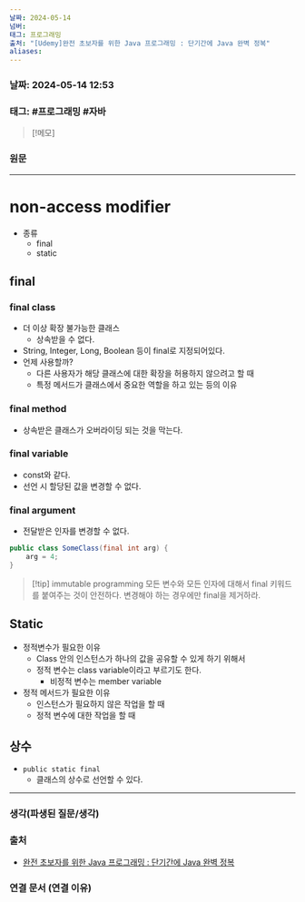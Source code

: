 ```yaml
---
날짜: 2024-05-14
넘버: 
태그: 프로그래밍
출처: "[Udemy]완전 초보자를 위한 Java 프로그래밍 : 단기간에 Java 완벽 정복"
aliases:
---
```

### 날짜:  2024-05-14 12:53

### 태그: #프로그래밍  #자바

>[!메모]
>

### 원문
---
# non-access modifier
- 종류
	- final
	- static
## final
### final class
- 더 이상 확장 불가능한 클래스
	- 상속받을 수 없다.
- String, Integer, Long, Boolean 등이 final로 지정되어있다.
- 언제 사용할까?
	- 다른 사용자가 해당 클래스에 대한 확장을 허용하지 않으려고 할 때
	- 특정 메서드가 클래스에서 중요한 역할을 하고 있는 등의 이유
### final method
- 상속받은 클래스가 오버라이딩 되는 것을 막는다.
### final variable
- const와 같다.
- 선언 시 할당된 값을 변경할 수 없다.
### final argument
- 전달받은 인자를 변경할 수 없다.
```java error:2
public class SomeClass(final int arg) {
	arg = 4;
}
```

> [!tip] immutable programming
> 모든 변수와 모든 인자에 대해서 final 키워드를 붙여주는 것이 안전하다.
> 변경해야 하는 경우에만 final을 제거하라.

## Static
- 정적변수가 필요한 이유
	- Class 안의 인스턴스가 하나의 값을 공유할 수 있게 하기 위해서
	- 정적 변수는 class variable이라고 부르기도 한다.
		- 비정적 변수는 member variable
- 정적 메서드가 필요한 이유
	- 인스턴스가 필요하지 않은 작업을 할 때
	- 정적 변수에 대한 작업을 할 때
## 상수
- `public static final`
	- 클래스의 상수로 선언할 수 있다.

---
### 생각(파생된 질문/생각)

### 출처
- [완전 초보자를 위한 Java 프로그래밍 : 단기간에 Java 완벽 정복](https://www.udemy.com/course/best-java-programming/?couponCode=ST6MT42324)

### 연결 문서 (연결 이유)
